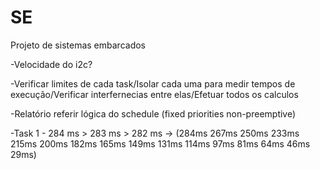 # SE
Projeto de sistemas embarcados

-Velocidade do i2c?

-Verificar limites de cada task/Isolar cada uma para medir tempos de execução/Verificar interfernecias entre elas/Efetuar todos os calculos

-Relatório referir lógica do schedule (fixed priorities non-preemptive)

-Task 1 - 284 ms > 283 ms > 282 ms -> (284ms 267ms 250ms 233ms 215ms 200ms 182ms 165ms 149ms 131ms 114ms 97ms 81ms 64ms 46ms 29ms)
